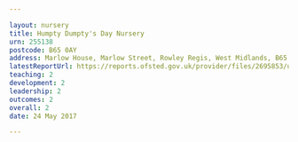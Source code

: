 ```yaml
---

layout: nursery
title: Humpty Dumpty's Day Nursery
urn: 255138
postcode: B65 0AY
address: Marlow House, Marlow Street, Rowley Regis, West Midlands, B65 0AY
latestReportUrl: https://reports.ofsted.gov.uk/provider/files/2695853/urn/255138.pdf
teaching: 2
development: 2
leadership: 2
outcomes: 2
overall: 2
date: 24 May 2017

---
```

